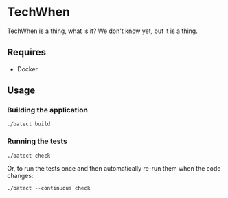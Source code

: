 # TechWhen

TechWhen is a thing, what is it? We don't know yet, but it is a thing.

## Requires

* Docker

## Usage

### Building the application
`./batect build`

### Running the tests
`./batect check`

Or, to run the tests once and then automatically re-run them when the code changes:

`./batect --continuous check`
